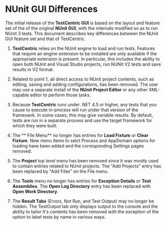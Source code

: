 # NUnit GUI Differences

The initial release of the **TestCentric GUI** is based on the layout and feature set of the of the original **NUnit GUI**, with the internals modified so as to run NUnit 3 tests. This document describes key differences between the NUnit GUI feature set and that of TestCentric.

1. **TestCentric** relies on the NUnit engine to load and run tests. Features that require an engine extension to be installed are only available if the appropriate extension is present. In particular, this includes the ability to open both NUnit and Visual Studio projects, run NUNit V2 tests and save results in V2 format.

2. Related to point 1, all direct access to NUnit project contents, such as editing, saving and adding configurations, has been removed. The user may use a separate install of the **NUnit Project Editor** or any other XML-capable editor to perform those tasks.

3. Because **TestCentric** runs under .NET 4.5 or higher, any tests that you cause to execute in-process will run under that version of the frameowrk. In some cases, this may give variable results. By default, tests are run in a separate process and use the target framework for which they were built.

4. The ** File Menu** no longer has entries for **Load Fixture** or **Clear Fixture**. New menu items to selct Process and AppDomain options for loading have been added and the corresponding Settings pages removed.

5. The **Project** top level menu has been removed since it was mostly used to contain entries related to NUnit projects. The "Add Projects" entry has been replaced by "Add Files" on the File menu.

6. The **Tools** menu no longer has entries for **Exception Details** or **Test Assemblies**. The **Open Log Directory** entry has been replaced with **Open Work Directory**.

7. The **Result Tabs** (Errors, Not Run, and Test Output) may no longer be hidden. The TestOutput tab only displays output to the
console and the ability to tailor it's contents has been removed with the exception of the option to label tests by name in various ways.
